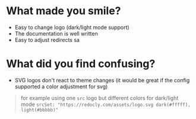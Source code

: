 # What made you smile?
- Easy to change logo (dark/light mode support)
- The documentation is well written
- Easy to adjust redirects
sa
# What did you find confusing?
* SVG logos don't react to theme changes (it would be great if the config supported a color adjustment for svg) 
> for example using one `src` logo but different colors for dark/light mode
> `srcSet: "https://redocly.com/assets/logo.svg dark(#fffff), light(#bbbbb)"`